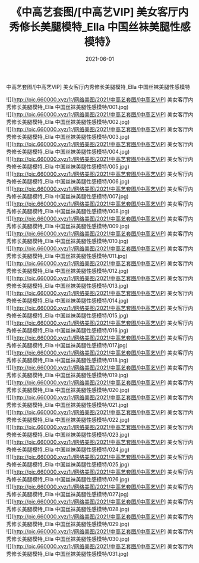 ﻿---
layout: post
title:  《中高艺套图/[中高艺VIP] 美女客厅内秀修长美腿模特_Ella 中国丝袜美腿性感模特》
date:   2021-06-01
img: http://pic.660000.xyz/1:/网络美图/2021/中高艺套图/[中高艺VIP] 美女客厅内秀修长美腿模特_Ella 中国丝袜美腿性感模特/000.jpg
categories: [美女, 清纯, 唯美]
---

中高艺套图/[中高艺VIP] 美女客厅内秀修长美腿模特_Ella 中国丝袜美腿性感模特

 ![](http://pic.660000.xyz/1:/网络美图/2021/中高艺套图/[中高艺VIP] 美女客厅内秀修长美腿模特_Ella 中国丝袜美腿性感模特/001.jpg) <br>![](http://pic.660000.xyz/1:/网络美图/2021/中高艺套图/[中高艺VIP] 美女客厅内秀修长美腿模特_Ella 中国丝袜美腿性感模特/002.jpg) <br>![](http://pic.660000.xyz/1:/网络美图/2021/中高艺套图/[中高艺VIP] 美女客厅内秀修长美腿模特_Ella 中国丝袜美腿性感模特/003.jpg) <br>![](http://pic.660000.xyz/1:/网络美图/2021/中高艺套图/[中高艺VIP] 美女客厅内秀修长美腿模特_Ella 中国丝袜美腿性感模特/004.jpg) <br>![](http://pic.660000.xyz/1:/网络美图/2021/中高艺套图/[中高艺VIP] 美女客厅内秀修长美腿模特_Ella 中国丝袜美腿性感模特/005.jpg) <br>![](http://pic.660000.xyz/1:/网络美图/2021/中高艺套图/[中高艺VIP] 美女客厅内秀修长美腿模特_Ella 中国丝袜美腿性感模特/006.jpg) <br>![](http://pic.660000.xyz/1:/网络美图/2021/中高艺套图/[中高艺VIP] 美女客厅内秀修长美腿模特_Ella 中国丝袜美腿性感模特/007.jpg) <br>![](http://pic.660000.xyz/1:/网络美图/2021/中高艺套图/[中高艺VIP] 美女客厅内秀修长美腿模特_Ella 中国丝袜美腿性感模特/008.jpg) <br>![](http://pic.660000.xyz/1:/网络美图/2021/中高艺套图/[中高艺VIP] 美女客厅内秀修长美腿模特_Ella 中国丝袜美腿性感模特/009.jpg) <br>![](http://pic.660000.xyz/1:/网络美图/2021/中高艺套图/[中高艺VIP] 美女客厅内秀修长美腿模特_Ella 中国丝袜美腿性感模特/010.jpg) <br>![](http://pic.660000.xyz/1:/网络美图/2021/中高艺套图/[中高艺VIP] 美女客厅内秀修长美腿模特_Ella 中国丝袜美腿性感模特/011.jpg) <br>![](http://pic.660000.xyz/1:/网络美图/2021/中高艺套图/[中高艺VIP] 美女客厅内秀修长美腿模特_Ella 中国丝袜美腿性感模特/012.jpg) <br>![](http://pic.660000.xyz/1:/网络美图/2021/中高艺套图/[中高艺VIP] 美女客厅内秀修长美腿模特_Ella 中国丝袜美腿性感模特/013.jpg) <br>![](http://pic.660000.xyz/1:/网络美图/2021/中高艺套图/[中高艺VIP] 美女客厅内秀修长美腿模特_Ella 中国丝袜美腿性感模特/014.jpg) <br>![](http://pic.660000.xyz/1:/网络美图/2021/中高艺套图/[中高艺VIP] 美女客厅内秀修长美腿模特_Ella 中国丝袜美腿性感模特/015.jpg) <br>![](http://pic.660000.xyz/1:/网络美图/2021/中高艺套图/[中高艺VIP] 美女客厅内秀修长美腿模特_Ella 中国丝袜美腿性感模特/016.jpg) <br>![](http://pic.660000.xyz/1:/网络美图/2021/中高艺套图/[中高艺VIP] 美女客厅内秀修长美腿模特_Ella 中国丝袜美腿性感模特/017.jpg) <br>![](http://pic.660000.xyz/1:/网络美图/2021/中高艺套图/[中高艺VIP] 美女客厅内秀修长美腿模特_Ella 中国丝袜美腿性感模特/018.jpg) <br>![](http://pic.660000.xyz/1:/网络美图/2021/中高艺套图/[中高艺VIP] 美女客厅内秀修长美腿模特_Ella 中国丝袜美腿性感模特/019.jpg) <br>![](http://pic.660000.xyz/1:/网络美图/2021/中高艺套图/[中高艺VIP] 美女客厅内秀修长美腿模特_Ella 中国丝袜美腿性感模特/020.jpg) <br>![](http://pic.660000.xyz/1:/网络美图/2021/中高艺套图/[中高艺VIP] 美女客厅内秀修长美腿模特_Ella 中国丝袜美腿性感模特/021.jpg) <br>![](http://pic.660000.xyz/1:/网络美图/2021/中高艺套图/[中高艺VIP] 美女客厅内秀修长美腿模特_Ella 中国丝袜美腿性感模特/022.jpg) <br>![](http://pic.660000.xyz/1:/网络美图/2021/中高艺套图/[中高艺VIP] 美女客厅内秀修长美腿模特_Ella 中国丝袜美腿性感模特/023.jpg) <br>![](http://pic.660000.xyz/1:/网络美图/2021/中高艺套图/[中高艺VIP] 美女客厅内秀修长美腿模特_Ella 中国丝袜美腿性感模特/024.jpg) <br>![](http://pic.660000.xyz/1:/网络美图/2021/中高艺套图/[中高艺VIP] 美女客厅内秀修长美腿模特_Ella 中国丝袜美腿性感模特/025.jpg) <br>![](http://pic.660000.xyz/1:/网络美图/2021/中高艺套图/[中高艺VIP] 美女客厅内秀修长美腿模特_Ella 中国丝袜美腿性感模特/026.jpg) <br>![](http://pic.660000.xyz/1:/网络美图/2021/中高艺套图/[中高艺VIP] 美女客厅内秀修长美腿模特_Ella 中国丝袜美腿性感模特/027.jpg) <br>![](http://pic.660000.xyz/1:/网络美图/2021/中高艺套图/[中高艺VIP] 美女客厅内秀修长美腿模特_Ella 中国丝袜美腿性感模特/028.jpg) <br>![](http://pic.660000.xyz/1:/网络美图/2021/中高艺套图/[中高艺VIP] 美女客厅内秀修长美腿模特_Ella 中国丝袜美腿性感模特/029.jpg) <br>![](http://pic.660000.xyz/1:/网络美图/2021/中高艺套图/[中高艺VIP] 美女客厅内秀修长美腿模特_Ella 中国丝袜美腿性感模特/030.jpg) <br>![](http://pic.660000.xyz/1:/网络美图/2021/中高艺套图/[中高艺VIP] 美女客厅内秀修长美腿模特_Ella 中国丝袜美腿性感模特/031.jpg) <br>